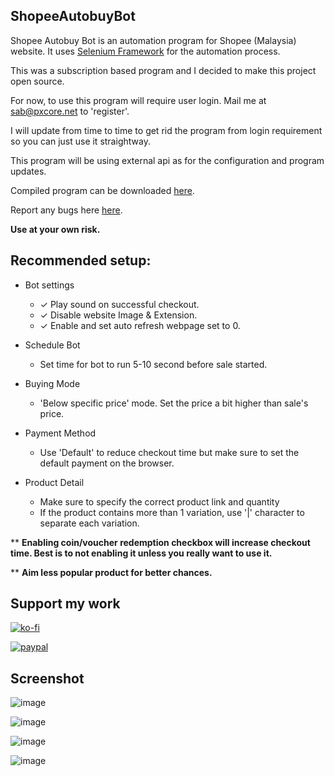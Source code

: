 ## ShopeeAutobuyBot
Shopee Autobuy Bot is an automation program for Shopee (Malaysia) website. It uses [Selenium Framework](https://www.selenium.dev/) for the automation process.

This was a subscription based program and I decided to make this project open source. 

For now, to use this program will require user login. Mail me at sab@pxcore.net to 'register'.

I will update from time to time to get rid the program from login requirement so you can just use it straightway.

This program will be using external api as for the configuration and program updates.

Compiled program can be downloaded [here](https://github.com/pearlxcore/ShopeeAutobuyBot/releases).

Report any bugs here [here](https://github.com/pearlxcore/ShopeeAutobuyBot/issues).

**Use at your own risk.**

## Recommended setup:

* Bot settings
  - ✓ Play sound on successful checkout.
  - ✓ Disable website Image & Extension.
  - ✓ Enable and set auto refresh webpage set to 0.

* Schedule Bot
  - Set time for bot to run 5-10 second before sale started.

* Buying Mode
  - 'Below specific price' mode. Set the price a bit higher than sale's price.

* Payment Method
  - Use 'Default' to reduce checkout time but make sure to set the default payment on the browser.

* Product Detail
  - Make sure to specify the correct product link and quantity
  - If the product contains more than 1 variation, use '|' character to separate each variation.

** **Enabling coin/voucher redemption checkbox will increase checkout time. Best is to not enabling it unless you really want to use it.**

** **Aim less popular product for better chances.**

## Support my work
[![ko-fi](https://www.ko-fi.com/img/githubbutton_sm.svg)](https://ko-fi.com/R6R524N7X)  

[![paypal](https://user-images.githubusercontent.com/36906814/102657760-39d1ce00-41b1-11eb-96fe-c10e2d9b3f39.png)](https://www.paypal.com/paypalme/pearlxcoree)  

## Screenshot
![image](https://user-images.githubusercontent.com/36906814/232447531-2310f352-3886-45c7-ab45-3ebf0a7288e3.png)

![image](https://user-images.githubusercontent.com/36906814/232447726-d1d52c84-ce17-4446-a58c-721fc5bb0036.png)

![image](https://user-images.githubusercontent.com/36906814/232447863-06d97b03-ecd5-485e-bda7-610fd66aa9ec.png)

![image](https://user-images.githubusercontent.com/36906814/232447928-d37146df-c92d-49ed-9b5b-5408b2824741.png)
